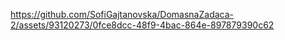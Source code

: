 https://github.com/SofiGajtanovska/DomasnaZadaca-2/assets/93120273/0fce8dcc-48f9-4bac-864e-897879390c62
